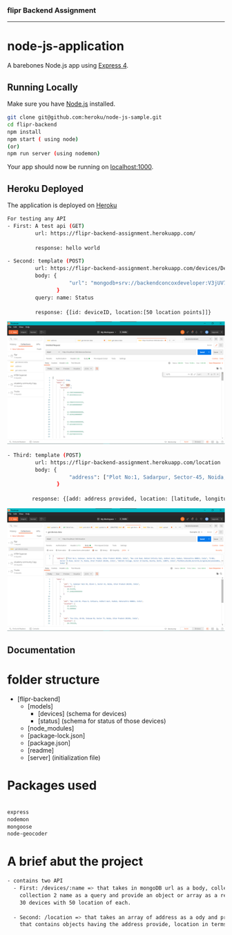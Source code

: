 ### flipr Backend Assignment

---
# node-js-application

A barebones Node.js app using [Express 4](http://expressjs.com/).

## Running Locally

Make sure you have [Node.js](http://nodejs.org/) installed.

```sh
git clone git@github.com:heroku/node-js-sample.git 
cd flipr-backend
npm install
npm start ( using node)
(or)
npm run server (using nodemon)
```

Your app should now be running on [localhost:1000](http://localhost:1000/).


## Heroku Deployed 

The application is deployed on [Heroku](https://flipr-backend-assignment.herokuapp.com/)


```sh
For testing any API
- First: A test api (GET)
         url: https://flipr-backend-assignment.herokuapp.com/

         response: hello world
```

```sh
- Second: template (POST)
         url: https://flipr-backend-assignment.herokuapp.com/devices/Devices
         body: {
                    "url": "mongodb+srv://backendconcoxdeveloper:V3jUV7QXqEoAtnhy@cluster0-zhjde.mongodb.net/__CONCOX__?retryWrites=true&w=majority"
                }
         query: name: Status

         response: {[id: deviceID, location:[50 location points]]}

```

![alt text](./SnapShots/API_1_response.png)

```sh
- Third: template (POST)
         url: https://flipr-backend-assignment.herokuapp.com/location
         body: {
                    "address": ["Plot No:1, Sadarpur, Sector-45, Noida, Uttar Pradesh 201303, India", "New Link Road, Behind Infinity Mall, Andheri West, Mumbai, Maharashtra 400053, India", "D-002, Sector 75 Road, Sector 75, Noida, Uttar Pradesh 201301, India", "Ambrahi Village, Sector 19 Dwarka, Dwarka, Delhi, 110075, India","PlotNo53,BlockB,Sector56,Gurugram,Haryana122011,India" ]
                }
        
        response: {[add: address provided, location: [latitude, longitude]]
```

![alt text](./SnapShots/API_2_response.png)

## Documentation

# folder structure
- [flipr-backend]
  - [models]
    - [devices] (schema for devices)
    - [status] (schema for status of those devices)
  - [node_modules]
  - [package-lock.json]
  - [package.json]
  - [readme]
  - [server] (initialization file)



# Packages used
```sh

express
nodemon
mongoose
node-geocoder

```

# A brief abut the project
```sh
- contains two API
  - First: /devices/:name => that takes in mongoDB url as a body, collection 1 name as a params,
    collection 2 name as a query and provide an object or array as a response that contain data of
    30 devices with 50 location of each.

  - Second: /location => that takes an array of address as a ody and provide an array as a response
    that contains objects having the address provide, location in terms of latitude and longitude.
```